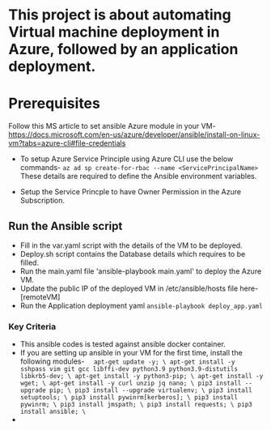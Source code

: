# This project is about automating Virtual machine deployment in Azure, followed by an application deployment. 

# Prerequisites

Follow this MS article to set ansible Azure module in your VM- https://docs.microsoft.com/en-us/azure/developer/ansible/install-on-linux-vm?tabs=azure-cli#file-credentials 

- To setup Azure Service Principle using Azure CLI use the below commands- 
  `az ad sp create-for-rbac --name <ServicePrincipalName>`
  These details are required to define the Ansible environment variables.

- Setup the Service Princple to have Owner Permission in the Azure Subscription. 


## Run the Ansible script 
- Fill in the var.yaml script with the details of the VM to be deployed. 
- Deploy.sh script contains the Database details which requires to be filled. 
- Run the main.yaml file 'ansible-playbook main.yaml' to deploy the Azure VM. 
- Update the public IP of the deployed VM in /etc/ansible/hosts file here- [remoteVM]
- Run the Application deployment yaml `ansible-playbook deploy_app.yaml`

### Key Criteria
- This ansible codes is tested against ansible docker container.
- If you are setting up ansible in your VM for the first time, install the following modules-
`   apt-get update -y; \
    apt-get install -y sshpass vim git gcc libffi-dev python3.9 python3.9-distutils libkrb5-dev; \
    apt-get install -y python3-pip; \
    apt-get install -y wget; \
    apt-get install -y curl unzip jq nano; \
    pip3 install --upgrade pip; \
    pip3 install --upgrade virtualenv; \
    pip3 install setuptools; \
    pip3 install pywinrm[kerberos]; \
    pip3 install pywinrm; \
    pip3 install jmspath; \
    pip3 install requests; \
    pip3 install ansible; \ `
- 

